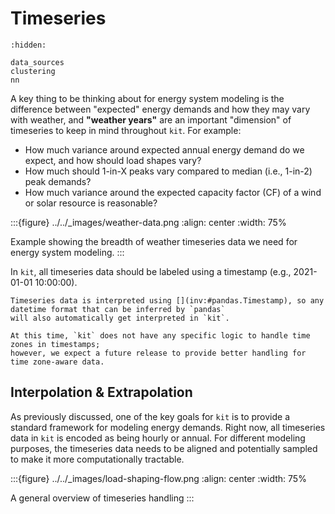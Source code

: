 # Timeseries

```{toctree}
:hidden:

data_sources
clustering
nn
```

A key thing to be thinking about for energy system modeling is the difference between "expected" energy demands and how
they may vary with weather, and **"weather years"** are an important "dimension" of timeseries to keep in mind
throughout ``kit``. For example:

- How much variance around expected annual energy demand do we expect, and how should load shapes vary?
- How much should 1-in-X peaks vary compared to median (i.e., 1-in-2) peak demands?
- How much variance around the expected capacity factor (CF) of a wind or solar resource is reasonable?

:::{figure} ../../_images/weather-data.png
:align: center
:width: 75%

Example showing the breadth of weather timeseries data we need for energy system modeling.
:::

In `kit`, all timeseries data should be labeled using a timestamp (e.g., 2021-01-01 10:00:00).

```{note}
Timeseries data is interpreted using [](inv:#pandas.Timestamp), so any datetime format that can be inferred by `pandas` 
will also automatically get interpreted in `kit`. 
``` 

```{caution}
At this time, `kit` does not have any specific logic to handle time zones in timestamps; 
however, we expect a future release to provide better handling for time zone-aware data.

```

## Interpolation & Extrapolation

As previously discussed, one of the key goals for ``kit`` is to provide a standard framework for modeling energy
demands. Right now, all timeseries data in `kit` is encoded as being hourly or annual. For different modeling purposes,
the timeseries data needs to be aligned and potentially sampled to make it more computationally tractable.

:::{figure} ../../_images/load-shaping-flow.png
:align: center
:width: 75%

A general overview of timeseries handling
:::
